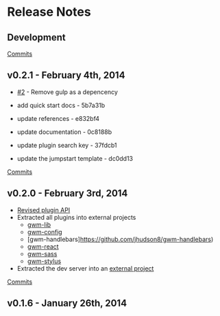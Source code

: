 # Release Notes

## Development

[Commits](https://github.com/jhudson8/gulp-web-modules/compare/v0.2.1...master)

## v0.2.1 - February 4th, 2014

- [#2](https://github.com/jhudson8/gulp-web-modules/issues/2) - Remove gulp as a depencency

- add quick start docs - 5b7a31b
- update references - e832bf4
- update documentation - 0c8188b
- update plugin search key - 37fdcb1
- update the jumpstart template - dc0dd13

[Commits](https://github.com/jhudson8/gulp-web-modules/compare/v0.2.0...v0.2.1)

## v0.2.0 - February 3rd, 2014

- [Revised plugin API](https://github.com/jhudson8/gulp-web-modules/blob/master/docs/plugin-api.md)
- Extracted all plugins into external projects
  - [gwm-lib](https://github.com/jhudson8/gwm-lib)
  - [gwm-config](https://github.com/jhudson8/gwm-config)
  - [gwm-handlebars]https://github.com/jhudson8/gwm-handlebars)
  - [gwm-react](https://github.com/jhudson8/gwm-react)
  - [gwm-sass](https://github.com/jhudson8/gwm-sass)
  - [gwm-stylus](https://github.com/jhudson8/gwm-stylus)
- Extracted the dev server into an [external project](https://github.com/jhudson8/gwm-dev-server)

[Commits](https://github.com/jhudson8/gulp-web-modules/compare/v0.1.6...v0.2.0)

## v0.1.6 - January 26th, 2014
